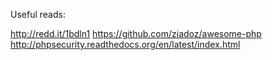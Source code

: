 Useful reads:

http://redd.it/1bdln1
https://github.com/ziadoz/awesome-php
http://phpsecurity.readthedocs.org/en/latest/index.html
